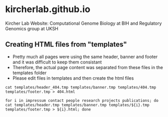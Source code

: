 # kircherlab.github.io

Kircher Lab Website: Computational Genome Biology at BIH and Regulatory Genomics group at UKSH

## Creating HTML files from "templates"

- Pretty much all pages were using the same header, banner and footer and it was difficult to keep them consistant
- Therefore, the actual page content was separated from these files in the templates folder
- Please edit files in templates and then create the html files

```
cat templates/header_404.tmp templates/banner.tmp templates/404.tmp templates/footer.tmp > 404.html

for i in impressum contact people research projects publications; do cat templates/header.tmp templates/banner.tmp templates/${i}.tmp templates/footer.tmp > ${i}.html; done

```
